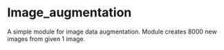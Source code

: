 # Image_augmentation

A simple module for image data augmentation.
Module creates 8000 new images from given 1 image.